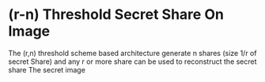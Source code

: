 # (r-n) Threshold Secret Share On Image
The (r,n) threshold scheme based architecture generate n shares (size 1/r of secret Share) and any r or more share can be used to reconstruct the secret share The secret image 
